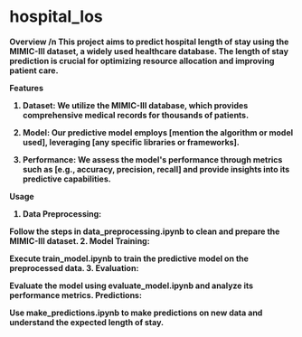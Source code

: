 # hospital_los
<b>Overview<b/>
/n
This project aims to predict hospital length of stay using the MIMIC-III dataset, a widely used healthcare database. The length of stay prediction is crucial for optimizing resource allocation and improving patient care.

<b>Features<b/>
1. Dataset: We utilize the MIMIC-III database, which provides comprehensive medical records for thousands of patients.

2. Model: Our predictive model employs [mention the algorithm or model used], leveraging [any specific libraries or frameworks].

3. Performance: We assess the model's performance through metrics such as [e.g., accuracy, precision, recall] and provide insights into its predictive capabilities.

<b>Usage<b>
1. Data Preprocessing:

Follow the steps in data_preprocessing.ipynb to clean and prepare the MIMIC-III dataset.
2. Model Training:

Execute train_model.ipynb to train the predictive model on the preprocessed data.
3. Evaluation:

Evaluate the model using evaluate_model.ipynb and analyze its performance metrics.
Predictions:

Use make_predictions.ipynb to make predictions on new data and understand the expected length of stay.
